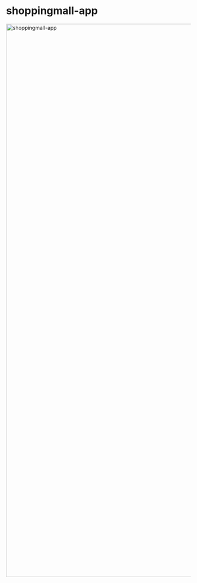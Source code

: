 # shoppingmall-app

<img width="1512" alt="shoppingmall-app" src="https://github.com/j5i3h8o8/shoppingmall-app/assets/148045940/dbe99464-8cbb-43b2-9c32-d24c2c60d05e">
